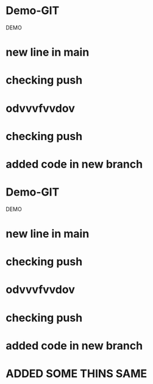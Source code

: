 # Demo-GIT

DEMO

# new line in main

# checking push

# odvvvfvvdov

# checking push

# added code in new branch

# Demo-GIT

DEMO

# new line in main

# checking push

# odvvvfvvdov

# checking push

# added code in new branch

# ADDED SOME THINS SAME
